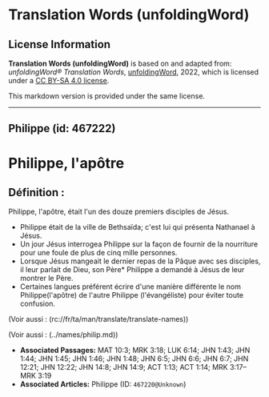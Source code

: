 # Translation Words (unfoldingWord)

## License Information

**Translation Words (unfoldingWord)** is based on and adapted from: _unfoldingWord® Translation Words_, [unfoldingWord](https://unfoldingword.org/utw), 2022, which is licensed under a [CC BY-SA 4.0 license](https://creativecommons.org/licenses/by-sa/4.0/legalcode.en).

This markdown version is provided under the same license.



--------------------------------

## Philippe (id: 467222)

Philippe, l'apôtre
==================

Définition :
------------

Philippe, l'apôtre, était l'un des douze premiers disciples de Jésus.

* Philippe était de la ville de Bethsaïda; c'est lui qui présenta Nathanael à Jésus.
* Un jour Jésus interrogea Philippe sur la façon de fournir de la nourriture pour une foule de plus de cinq mille personnes.
* Lorsque Jésus mangeait le dernier repas de la Pâque avec ses disciples, il leur parlait de Dieu, son Père\* Philippe a demandé à Jésus de leur montrer le Père.
* Certaines langues préférent écrire d'une manière différente le nom Philippe(l'apôtre) de l'autre Philippe (l'évangéliste) pour éviter toute confusion.

(Voir aussi : (rc://fr/ta/man/translate/translate\-names))

(Voir aussi : (../names/philip.md))

* **Associated Passages:** MAT 10:3; MRK 3:18; LUK 6:14; JHN 1:43; JHN 1:44; JHN 1:45; JHN 1:46; JHN 1:48; JHN 6:5; JHN 6:6; JHN 6:7; JHN 12:21; JHN 12:22; JHN 14:8; JHN 14:9; ACT 1:13; ACT 1:14; MRK 3:17–MRK 3:19
* **Associated Articles:** Philippe (ID: `467220@Unknown`)

